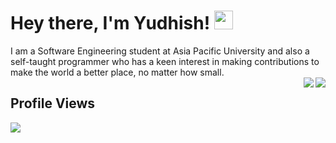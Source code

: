 # Hey there, I'm Yudhish! <img src="https://media.giphy.com/media/hvRJCLFzcasrR4ia7z/giphy.gif" width="30px">
I am a Software Engineering student at Asia Pacific University and also a self-taught programmer who has a keen interest in making contributions to make the world a better place, no matter how small.  
<a href="mailto:tectrixtech2@gmail.com">
  <img align='right' src="https://img.shields.io/badge/Gmail-%23D14836.svg?&style=for-the-badge&logo=gmail&logoColor=white" >
</a>
<a href="https://www.linkedin.com/in/yudhishmaran/">
  <img align='right' src="https://img.shields.io/badge/LinkedIn-0077B5?style=for-the-badge&logo=linkedin&logoColor=white" >
</a>

## Profile Views
<img align='left' src="https://profile-counter.glitch.me/yudhishmaran/count.svg">







<!--
**Tectrix-tech/Tectrix-tech** is a ✨ _special_ ✨ repository because its `README.md` (this file) appears on your GitHub profile.

Here are some ideas to get you started:

- 🔭 I’m currently working on ...
- 🌱 I’m currently learning ...
- 👯 I’m looking to collaborate on ...
- 🤔 I’m looking for help with ...
- 💬 Ask me about ...
- 📫 How to reach me: ...
- 😄 Pronouns: ...
- ⚡ Fun fact: ...
-->
